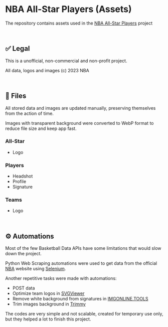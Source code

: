 # NBA All-Star Players (Assets)

The repository contains assets used in the [NBA All-Star Players](https://github.com/gabriel-dp/NBA-AllStar-Players) project

&nbsp;

## ✅ Legal

This is a unofficial, non-commercial and non-profit project.

All data, logos and images (c) 2023 NBA

&nbsp;

## 📁 Files

All stored data and images are updated manually, preserving themselves from the action of time.

Images with transparent background were converted to WebP format to reduce file size and keep app fast.

### All-Star

- Logo

### Players

- Headshot
- Profile
- Signature

### Teams

- Logo

&nbsp;

## ⚙️ Automations

Most of the few Basketball Data APIs have some limitations that would slow down the project.

Python Web Scraping automations were used to get data from the official [NBA](https://www.nba.com/) website using [Selenium](https://github.com/baijum/selenium-python).

Another repetitive tasks were made with automations:

- POST data
- Optimize team logos in [SVGViewer](https://www.svgviewer.dev/)
- Remove white background from signatures in [IMGONLINE.TOOLS](https://imgonline.tools/remove-white-background)
- Trim images background in [Trimmy](https://trimmy.io/)

The codes are very simple and not scalable, created for temporary use only, but they helped a lot to finish this project.
